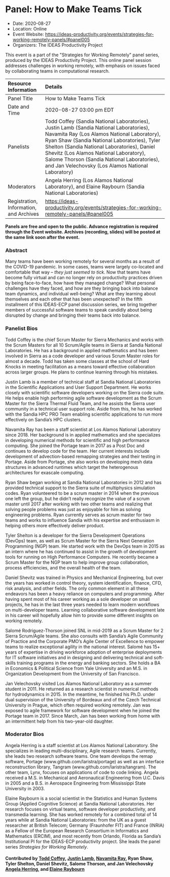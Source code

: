 # Panel: How to Make Teams Tick

- Date: 2020-08-27
- Location: Online
- Event Website: https://ideas-productivity.org/events/strategies-for-working-remotely-panels/#panel005
- Organizers: The IDEAS Productivity Project
			   
This event is a part of the "Strategies for Working Remotely" 
panel series, produced by the IDEAS Productivity
Project.
This online panel session addresses challenges in working remotely, with emphasis on issues faced by collaborating teams in computational research.

Resource Information | Details
:--- | :---			   
Panel Title | How to Make Teams Tick
Date and Time | 2020-08-27 03:00 pm EDT
Panelists | Todd Coffey (Sandia National Laboratories), Justin Lamb (Sandia National Laboratories), Navamita Ray (Los Alamos National Laboratory), Ryan Shaw (Sandia National Laboratories), Tyler Shelton (Sandia National Laboratories), Daniel Shevitz (Los Alamos National Laboratory), Salome Thorson (Sandia National Laboratories),  and Jan Velechovsky (Los Alamos National Laboratory)
Moderators | Angela Herring (Los Alamos National Laboratory),  and Elaine Raybourn (Sandia National Laboratories)
Registration, Information, and Archives | 	<https://ideas-productivity.org/events/strategies-for-working-remotely-panels/#panel005>	   

**Panels are free and open to the public. Advance registration is required through the Event website. Archives (recording, slides) will be posted at the same link soon after the event.**

### Abstract
<p>Many teams have been working remotely for several months as a result of the COVID-19 pandemic. In some cases, teams were largely co-located and comfortable that way – <em>they just seemed to tick</em>. Now that teams have become fully virtual and can no longer rely on productivity practices driven by being face-to-face, how have they managed change? What personal challenges have they faced, and how are they bringing back into balance team dynamics, and individual well-being? What are they learning about themselves and each other that has been unexpected? In the fifth installment of this IDEAS-ECP panel discussion series, we bring together members of successful software teams to speak candidly about being disrupted by change and bringing their teams back into balance.</p>



### Panelist Bios
<p>Todd Coffey is the chief Scrum Master for Sierra Mechanics and works with the Scrum Masters for all 10 Scrum/Agile teams in Sierra at Sandia National Laboratories.  He has a background in applied mathematics and has been involved in Sierra as a code developer and various Scrum Master roles for almost a decade.  Todd has taken some classes at the school of Hard Knocks in meeting facilitation as a means toward effective collaboration across larger groups. He plans to continue learning through his mistakes.</p>
<p>Justin Lamb is a member of technical staff at Sandia National Laboratories in the Scientific Applications and User Support Department. He works closely with scientific software developers working on the Sierra code suite. He helps enable high performing agile software development as the Scrum Master for the Sierra Thermal Fluid Team, and he assists the Sierra user community in a technical user support role. Aside from this, he has worked with the Sandia HPC PRO Team enabling scientific applications to run more effectively on Sandia’s HPC clusters.</p>
<p>Navamita Ray has been a staff scientist at Los Alamos National Laboratory since 2018. Her background  is in applied mathematics and she specializes in developing numerical methods for scientific and high performance computing. She joined the Portage team in 2017 as a Post Doc and continues to develop code for the team. Her current interests include development of advection-based remapping strategies and their testing in Portage. Aside from Portage, she also works on developing mesh data structures in advanced runtimes which target the heterogenous architectures for exascale computing.</p>
<p>Ryan Shaw began working at Sandia National Laboratories in 2012 and has provided technical support to the Sierra suite of multiphysics simulation codes. Ryan volunteered to be a scrum master in 2014 when the previous one left the group, but he didn’t really recognize the value of a scrum master until 2017 after working with two other teams and realizing that solving people problems was just as enjoyable for him as solving engineering problems. Ryan currently serves as scrum master for two teams and works to influence Sandia with his expertise and enthusiasm in helping others more effectively deliver product.</p>
<p>Tyler Shelton is a developer for the Sierra Development Operations (DevOps) team, as well as Scrum Master for the Sierra Next Generation Programming (NGP) team. He started work with the DevOps team in 2015 as an intern where he has continued to assist in the growth of development tools for running on High Performance Computers. He recently became a Scrum Master for the NGP team to help improve group collaboration, process efficiencies, and the overall health of the team.</p>
<p>Daniel Shevitz was trained in Physics and Mechanical Engineering, but over the years has worked in control theory, system identification, finance, CFD, risk analysis, and other fields. The only common element in all these endeavors has been a heavy reliance on computers and programming. After having spent most of his career working as a sole developer on small projects, he has in the last three years needed to learn modern workflows on multi-developer teams. Learning collaborative software development late in his career will hopefully allow him to provide some different insights on working remotely.</p>
<p>Salomé Rodriguez-Thorson joined SNL in mid-2019 as a Scrum Master for 2 Sierra Scrum/Agile teams. She also consults with Sandia’s Agile Community of Practice and the Corporate PMO’s Agile Center of Excellence to empower teams to realize exceptional agility in the national interest. Salomé has 15+ years of expertise in driving workforce adoption of enterprise deployments for IT software initiatives and in designing and delivering technical and soft-skills training programs in the energy and banking sectors. She holds a BA in Economics &amp; Political Science from Yale University and an M.S. in Organization Development from the University of San Francisco.</p>
<p>Jan Velechovsky visited Los Alamos National Laboratory as a summer student in 2011. He returned as a research scientist in numerical methods for hydrodynamics in 2015. In the meantime, he finished his Ph.D. under dual supervision of the University of Bordeaux and of the Czech Technical University in Prague, which often required working remotely. Jan was exposed to agile framework for software development when he joined the Portage team in 2017. Since March, Jan has been working from home with an intermittent help from his two-year-old daughter.</p>

    


### Moderator Bios
<p>Angela Herring is a staff scientist at Los Alamos National
Laboratory. She specializes in leading multi-disciplinary, Agile
research teams. Currently, she leads two research software teams. One
team develops the remap software, Portage
(www.github.com/laristra/portage) as well as an interface
reconstruction library, Tangram (www.github.com/laristra/tangram). The
other team, Lynx, focuses on applications of code to code
linking. Angela received a M.S. in Mechanical and Aeronautical
Engineering from U.C. Davis in 2005 and a B.S. in Aerospace
Engineering from Mississippi State University in 2003.</p>
<!-- Bio for moderator 4 -->
<p>Elaine Raybourn is a social scientist in the Statistics and Human
Systems Group (Applied Cognitive Science) at Sandia National
Laboratories. Her research focuses on virtual teams, software
developer productivity, and transmedia learning. She has worked
remotely for a combined total of 14 years while at Sandia National
Laboratories: from the UK as a guest researcher at British Telecom;
Germany (Fraunhofer FIT) and France (INRIA) as a Fellow of the
European Research Consortium in Informatics and Mathematics (ERCIM),
and most recently from Orlando, Florida as Sandia’s Institutional PI
for the IDEAS-ECP productivity project. She leads the panel series
<em>Strategies for Working Remotely</em>.</p>

<!-- Bio for moderator 2, 3
Elaine Raybourn is a social scientist who has worked remotely for a
combined total of 14 years while at Sandia National Laboratories: from
the UK as a guest researcher at British Telecom; Germany (FhG FIT) and
France (INRIA) as a Fellow of the European Research Consortium in
Informatics and Mathematics (ERCIM), and most recently from Orlando,
Florida as a member of Sandia’s Statistics and Human Systems Group
(Applied Cognitive Science) and the IDEAS-ECP productivity project.
-->

<!--- Bio for panel 1 
<p>Elaine Raybourn is a social scientist who has worked remotely for a
combined total of 14 years while at Sandia National Laboratories: from
the UK as a guest researcher at British Telecom; Germany and France as
a Fellow of the European Research Consortium in Informatics and
Mathematics (ERCIM), and most recently from Orlando, Florida as a
member of Sandia’s Statistics and Human Systems Group and the
IDEAS-ECP productivity project.</p>
--->

    

#### Contributed by [Todd Coffey](https://github.com/tstirlingc "Todd Coffey GitHub profile"), [Justin Lamb](https://github.com/jmlamb "Justin Lamb GitHub profile"), [Navamita Ray](https://github.com/nray "Navamita Ray GitHub profile"), Ryan Shaw, Tyler Shelton, Daniel Shevitz, Salome Thorson,  and Jan Velechovsky [Angela Herring](https://github.com/angelaherring "Angela Herring GitHub profile"),  and [Elaine Raybourn](https://github.com/elaineraybourn "Elaine Raybourn GitHub profile")

<!---
Publish: yes
Categories: skills
Topics: online learning
Level: 2
Prerequisites: default
Aggregate: none
--->